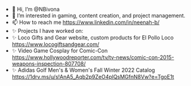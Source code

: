 - 👋 Hi, I’m @NBivona
- 👀 I’m interested in gaming, content creation, and project management.
- 📫 How to reach me https://www.linkedin.com/in/neenah-b/
- ✨ Projects I have worked on: 
- ✨ Loco Gifts and Gear website, custom products for El Pollo Loco https://www.locogiftsandgear.com/ 
- ✨ Video Game Cosplay for Comic-Con https://www.hollywoodreporter.com/tv/tv-news/comic-con-2015-weapons-inspection-807708/
- ✨ Adidas Golf Men's & Women's Fall Winter 2022 Catalog https://1drv.ms/u/s!AnA5_Aqb2p9ZeO4plQsMGfnN8Vw?e=TgoE1t


